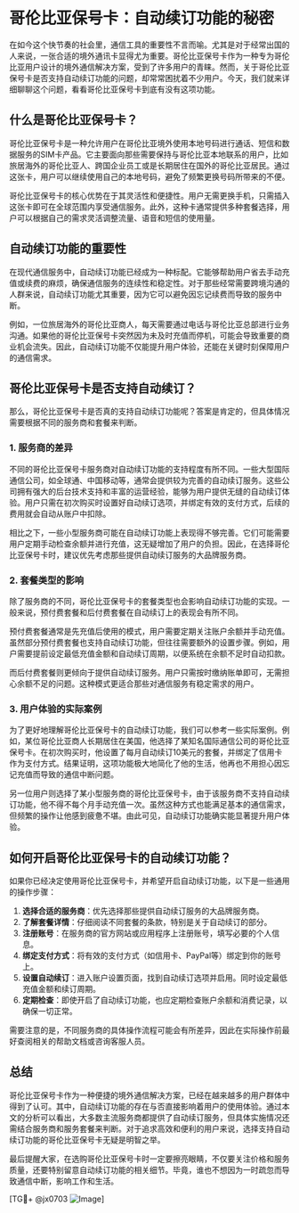 # 哥伦比亚保号卡：自动续订功能的秘密

在如今这个快节奏的社会里，通信工具的重要性不言而喻。尤其是对于经常出国的人来说，一张合适的境外通讯卡显得尤为重要。哥伦比亚保号卡作为一种专为哥伦比亚用户设计的境外通信解决方案，受到了许多用户的青睐。然而，关于哥伦比亚保号卡是否支持自动续订功能的问题，却常常困扰着不少用户。今天，我们就来详细聊聊这个问题，看看哥伦比亚保号卡到底有没有这项功能。

## 什么是哥伦比亚保号卡？

哥伦比亚保号卡是一种允许用户在哥伦比亚境外使用本地号码进行通话、短信和数据服务的SIM卡产品。它主要面向那些需要保持与哥伦比亚本地联系的用户，比如旅居海外的哥伦比亚人、跨国企业员工或是长期居住在国外的哥伦比亚居民。通过这张卡，用户可以继续使用自己的本地号码，避免了频繁更换号码所带来的不便。

哥伦比亚保号卡的核心优势在于其灵活性和便捷性。用户无需更换手机，只需插入这张卡即可在全球范围内享受通信服务。此外，这种卡通常提供多种套餐选择，用户可以根据自己的需求灵活调整流量、语音和短信的使用量。

## 自动续订功能的重要性

在现代通信服务中，自动续订功能已经成为一种标配。它能够帮助用户省去手动充值或续费的麻烦，确保通信服务的连续性和稳定性。对于那些经常需要跨境沟通的人群来说，自动续订功能尤其重要，因为它可以避免因忘记续费而导致的服务中断。

例如，一位旅居海外的哥伦比亚商人，每天需要通过电话与哥伦比亚总部进行业务沟通。如果他的哥伦比亚保号卡突然因为未及时充值而停机，可能会导致重要的商业机会流失。因此，自动续订功能不仅能提升用户体验，还能在关键时刻保障用户的通信需求。

## 哥伦比亚保号卡是否支持自动续订？

那么，哥伦比亚保号卡是否真的支持自动续订功能呢？答案是肯定的，但具体情况需要根据不同的服务商和套餐来判断。

### 1. 服务商的差异

不同的哥伦比亚保号卡服务商对自动续订功能的支持程度有所不同。一些大型国际通信公司，如全球通、中国移动等，通常会提供较为完善的自动续订服务。这些公司拥有强大的后台技术支持和丰富的运营经验，能够为用户提供无缝的自动续订体验。用户只需在初次购买时设置好自动续订选项，并绑定有效的支付方式，后续的费用就会自动从账户中扣除。

相比之下，一些小型服务商可能在自动续订功能上表现得不够完善。它们可能需要用户定期手动检查余额并进行充值，这无疑增加了用户的负担。因此，在选择哥伦比亚保号卡时，建议优先考虑那些提供自动续订服务的大品牌服务商。

### 2. 套餐类型的影响

除了服务商的不同，哥伦比亚保号卡的套餐类型也会影响自动续订功能的实现。一般来说，预付费套餐和后付费套餐在自动续订上的表现会有所不同。

预付费套餐通常是先充值后使用的模式，用户需要定期关注账户余额并手动充值。虽然部分预付费套餐也支持自动续订功能，但往往需要额外的设置步骤。例如，用户需要提前设定最低充值金额和自动续订周期，以便系统在余额不足时自动扣款。

而后付费套餐则更倾向于提供自动续订服务。用户只需按时缴纳账单即可，无需担心余额不足的问题。这种模式更适合那些对通信服务有稳定需求的用户。

### 3. 用户体验的实际案例

为了更好地理解哥伦比亚保号卡的自动续订功能，我们可以参考一些实际案例。例如，某位哥伦比亚商人长期居住在美国，他选择了某知名国际通信公司的哥伦比亚保号卡。在初次购买时，他设置了每月自动续订10美元的套餐，并绑定了信用卡作为支付方式。结果证明，这项功能极大地简化了他的生活，他再也不用担心因忘记充值而导致的通信中断问题。

另一位用户则选择了某小型服务商的哥伦比亚保号卡，由于该服务商不支持自动续订功能，他不得不每个月手动充值一次。虽然这种方式也能满足基本的通信需求，但频繁的操作让他感到疲惫不堪。由此可见，自动续订功能确实能显著提升用户体验。

## 如何开启哥伦比亚保号卡的自动续订功能？

如果你已经决定使用哥伦比亚保号卡，并希望开启自动续订功能，以下是一些通用的操作步骤：

1. **选择合适的服务商**：优先选择那些提供自动续订服务的大品牌服务商。
2. **了解套餐详情**：仔细阅读不同套餐的条款，特别是关于自动续订的部分。
3. **注册账号**：在服务商的官方网站或应用程序上注册账号，填写必要的个人信息。
4. **绑定支付方式**：将有效的支付方式（如信用卡、PayPal等）绑定到你的账号上。
5. **设置自动续订**：进入账户设置页面，找到自动续订选项并启用。同时设定最低充值金额和续订周期。
6. **定期检查**：即使开启了自动续订功能，也应定期检查账户余额和消费记录，以确保一切正常。

需要注意的是，不同服务商的具体操作流程可能会有所差异，因此在实际操作前最好查阅相关的帮助文档或咨询客服人员。

## 总结

哥伦比亚保号卡作为一种便捷的境外通信解决方案，已经在越来越多的用户群体中得到了认可。其中，自动续订功能的存在与否直接影响着用户的使用体验。通过本文的分析可以看出，大多数主流服务商都提供了自动续订服务，但具体实施情况还需结合服务商和服务套餐来判断。对于追求高效和便利的用户来说，选择支持自动续订功能的哥伦比亚保号卡无疑是明智之举。

最后提醒大家，在选购哥伦比亚保号卡时一定要擦亮眼睛，不仅要关注价格和服务质量，还要特别留意自动续订功能的相关细节。毕竟，谁也不想因为一时疏忽而导致通信中断，影响工作和生活。

[TG💪+ @jx0703 ![Image](https://github.com/user-attachments/assets/dbca1d08-cadb-493c-b0ec-ad6f7a83f270)]